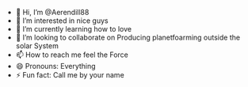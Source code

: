 - 👋 Hi, I’m @Aerendill88
- 👀 I’m interested in nice guys
- 🌱 I’m currently learning how to love
- 💞️ I’m looking to collaborate on Producing planetfoarming outside the solar System
- 📫 How to reach me feel the Force
- 😄 Pronouns: Everything
- ⚡ Fun fact: Call me by your name

<!---
Aerendill88/Aerendill88 is a ✨ special ✨ repository because its `README.md` (this file) appears on your GitHub profile.
You can click the Preview link to take a look at your changes.
--->
